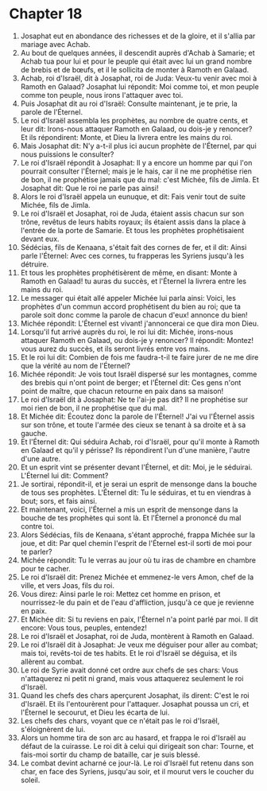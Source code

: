 # Chapter 18

1. Josaphat eut en abondance des richesses et de la gloire, et il s'allia par mariage avec Achab.
2. Au bout de quelques années, il descendit auprès d'Achab à Samarie; et Achab tua pour lui et pour le peuple qui était avec lui un grand nombre de brebis et de bœufs, et il le sollicita de monter à Ramoth en Galaad.
3. Achab, roi d'Israël, dit à Josaphat, roi de Juda: Veux-tu venir avec moi à Ramoth en Galaad? Josaphat lui répondit: Moi comme toi, et mon peuple comme ton peuple, nous irons l'attaquer avec toi.
4. Puis Josaphat dit au roi d'Israël: Consulte maintenant, je te prie, la parole de l'Éternel.
5. Le roi d'Israël assembla les prophètes, au nombre de quatre cents, et leur dit: Irons-nous attaquer Ramoth en Galaad, ou dois-je y renoncer? Et ils répondirent: Monte, et Dieu la livrera entre les mains du roi.
6. Mais Josaphat dit: N'y a-t-il plus ici aucun prophète de l'Éternel, par qui nous puissions le consulter?
7. Le roi d'Israël répondit à Josaphat: Il y a encore un homme par qui l'on pourrait consulter l'Éternel; mais je le hais, car il ne me prophétise rien de bon, il ne prophétise jamais que du mal: c'est Michée, fils de Jimla. Et Josaphat dit: Que le roi ne parle pas ainsi!
8. Alors le roi d'Israël appela un eunuque, et dit: Fais venir tout de suite Michée, fils de Jimla.
9. Le roi d'Israël et Josaphat, roi de Juda, étaient assis chacun sur son trône, revêtus de leurs habits royaux; ils étaient assis dans la place à l'entrée de la porte de Samarie. Et tous les prophètes prophétisaient devant eux.
10. Sédécias, fils de Kenaana, s'était fait des cornes de fer, et il dit: Ainsi parle l'Éternel: Avec ces cornes, tu frapperas les Syriens jusqu'à les détruire.
11. Et tous les prophètes prophétisèrent de même, en disant: Monte à Ramoth en Galaad! tu auras du succès, et l'Éternel la livrera entre les mains du roi.
12. Le messager qui était allé appeler Michée lui parla ainsi: Voici, les prophètes d'un commun accord prophétisent du bien au roi; que ta parole soit donc comme la parole de chacun d'eux! annonce du bien!
13. Michée répondit: L'Éternel est vivant! j'annoncerai ce que dira mon Dieu.
14. Lorsqu'il fut arrivé auprès du roi, le roi lui dit: Michée, irons-nous attaquer Ramoth en Galaad, ou dois-je y renoncer? Il répondit: Montez! vous aurez du succès, et ils seront livrés entre vos mains.
15. Et le roi lui dit: Combien de fois me faudra-t-il te faire jurer de ne me dire que la vérité au nom de l'Éternel?
16. Michée répondit: Je vois tout Israël dispersé sur les montagnes, comme des brebis qui n'ont point de berger; et l'Éternel dit: Ces gens n'ont point de maître, que chacun retourne en paix dans sa maison!
17. Le roi d'Israël dit à Josaphat: Ne te l'ai-je pas dit? Il ne prophétise sur moi rien de bon, il ne prophétise que du mal.
18. Et Michée dit: Écoutez donc la parole de l'Éternel! J'ai vu l'Éternel assis sur son trône, et toute l'armée des cieux se tenant à sa droite et à sa gauche.
19. Et l'Éternel dit: Qui séduira Achab, roi d'Israël, pour qu'il monte à Ramoth en Galaad et qu'il y périsse? Ils répondirent l'un d'une manière, l'autre d'une autre.
20. Et un esprit vint se présenter devant l'Éternel, et dit: Moi, je le séduirai. L'Éternel lui dit: Comment?
21. Je sortirai, répondit-il, et je serai un esprit de mensonge dans la bouche de tous ses prophètes. L'Éternel dit: Tu le séduiras, et tu en viendras à bout; sors, et fais ainsi.
22. Et maintenant, voici, l'Éternel a mis un esprit de mensonge dans la bouche de tes prophètes qui sont là. Et l'Éternel a prononcé du mal contre toi.
23. Alors Sédécias, fils de Kenaana, s'étant approché, frappa Michée sur la joue, et dit: Par quel chemin l'esprit de l'Éternel est-il sorti de moi pour te parler?
24. Michée répondit: Tu le verras au jour où tu iras de chambre en chambre pour te cacher.
25. Le roi d'Israël dit: Prenez Michée et emmenez-le vers Amon, chef de la ville, et vers Joas, fils du roi.
26. Vous direz: Ainsi parle le roi: Mettez cet homme en prison, et nourrissez-le du pain et de l'eau d'affliction, jusqu'à ce que je revienne en paix.
27. Et Michée dit: Si tu reviens en paix, l'Éternel n'a point parlé par moi. Il dit encore: Vous tous, peuples, entendez!
28. Le roi d'Israël et Josaphat, roi de Juda, montèrent à Ramoth en Galaad.
29. Le roi d'Israël dit à Josaphat: Je veux me déguiser pour aller au combat; mais toi, revêts-toi de tes habits. Et le roi d'Israël se déguisa, et ils allèrent au combat.
30. Le roi de Syrie avait donné cet ordre aux chefs de ses chars: Vous n'attaquerez ni petit ni grand, mais vous attaquerez seulement le roi d'Israël.
31. Quand les chefs des chars aperçurent Josaphat, ils dirent: C'est le roi d'Israël. Et ils l'entourèrent pour l'attaquer. Josaphat poussa un cri, et l'Éternel le secourut, et Dieu les écarta de lui.
32. Les chefs des chars, voyant que ce n'était pas le roi d'Israël, s'éloignèrent de lui.
33. Alors un homme tira de son arc au hasard, et frappa le roi d'Israël au défaut de la cuirasse. Le roi dit à celui qui dirigeait son char: Tourne, et fais-moi sortir du champ de bataille, car je suis blessé.
34. Le combat devint acharné ce jour-là. Le roi d'Israël fut retenu dans son char, en face des Syriens, jusqu'au soir, et il mourut vers le coucher du soleil.

